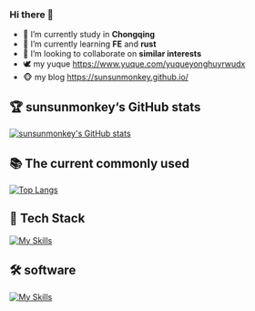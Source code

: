 ### Hi there 👋

- 🔭 I’m currently study in  **Chongqing**
- 🌱 I’m currently learning  **FE** and **rust**
- 👯 I’m looking to collaborate on  **similar interests**
- 🕊️ my yuque https://www.yuque.com/yuqueyonghuyrwudx
- 🐵 my blog  https://sunsunmonkey.github.io/
  
## 🏆 sunsunmonkey‘s GitHub stats
[![sunsunmonkey's GitHub stats](https://github-readme-stats.vercel.app/api?username=sunsunmonkey)](https://github.com/anuraghazra/github-readme-stats) 

## 📚 The current commonly used

[![Top Langs](https://github-readme-stats.vercel.app/api/top-langs/?username=sunsunmonkey&layout=compact)](https://github.com/anuraghazra/github-readme-stats)

## 🚀 Tech Stack
[![My Skills](https://skillicons.dev/icons?i=html,css,js,less,tailwind,babel,typescript,nodejs,bun,express,react,nextjs,redux,vue,rust,java,python,git,md,mysql,webpack,rollupjs,vite,vitest,jest)](https://skillicons.dev)

## 🛠️ software
[![My Skills](https://skillicons.dev/icons?i=vscode,figma,codepen,postman,idea,pycharm,eclipse,github,githubactions,gitlab,npm,pnpm,yarn)](https://skillicons.dev)
<!--
**sunsunmonkey/sunsunmonkey** is a ✨ _special_ ✨ repository because its `README.md` (this file) appears on your GitHub profile.

Here are some ideas to get you started:

- 🔭 I’m currently study in Chongqing 
- 🌱 I’m currently learning FE
- 👯 I’m looking to collaborate on coding
- 🤔 I’m looking for help with ...
- 💬 Ask me about ...
- 📫 How to reach me: ...
- 😄 Pronouns: ...
- ⚡ Fun fact: ...
-->
